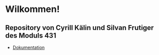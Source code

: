 # Wilkommen!
## Repository von Cyrill Kälin und Silvan Frutiger des Moduls 431

- [Dokumentation](/Dokumentation)
